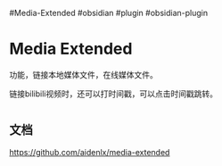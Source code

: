 #Media-Extended
#obsidian
#plugin
#obsidian-plugin

# Media Extended
功能，链接本地媒体文件，在线媒体文件。

链接bilibili视频时，还可以打时间戳，可以点击时间戳跳转。


# 


## 文档
https://github.com/aidenlx/media-extended
